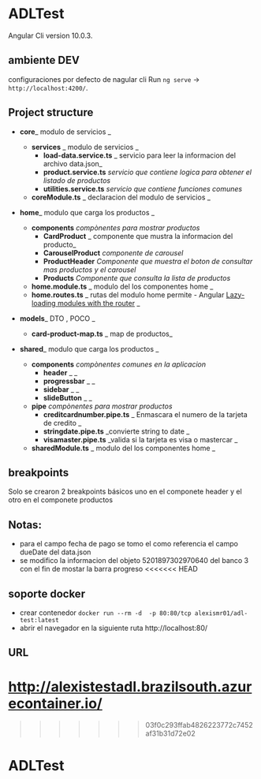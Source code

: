 # ADLTest

 Angular Cli  version 10.0.3.

## ambiente DEV
 configuraciones por defecto de nagular cli 
  Run `ng serve`  -> `http://localhost:4200/`.

## <a name="1"></a>Project structure
- **core**_ modulo de servicios _
	- **services** _ modulo de servicios  _
       - **load-data.service.ts** _ servicio para leer la informacion del archivo data.json_
        - **product.service.ts** _servicio que contiene logica para obtener el listado de productos_
        - **utilities.service.ts** _servicio que contiene funciones comunes_
    - **coreModule.ts** _ declaracion del modulo de servicios _
    
- **home**_ modulo que carga los productos _
	- **components** _compònentes para mostrar productos_	
       - **CardProduct** _ componente que mustra la informacion del producto_
        - **CarouselProduct** _componente de carousel_
        - **ProductHeader** _Componente que muestra el boton  de consultar mas productos y el carousel_
        - **Products** _Componente que consulta la lista de productos_
   - **home.module.ts** _ modulo del  los componentes home _
   - **home.routes.ts** _ rutas del modulo home permite - Angular [Lazy-loading modules with the router](https://angular.io/guide/ngmodule#lazy-loading-modules-with-the-router) _

- **models**_ DTO , POCO _
	- **card-product-map.ts** _ map de productos_	
  
- **shared**_ modulo que carga los productos _
	- **components** _compònentes comunes en la aplicacion_	
       - **header** _ _
        - **progressbar** _ _
        - **sidebar** _ _
        - **slideButton** _ _
 	- **pipe** _compònentes para mostrar productos_	
       - **creditcardnumber.pipe.ts** _ Enmascara el numero de la tarjeta de credito _
        - **stringdate.pipe.ts** _convierte string to date _
        - **visamaster.pipe.ts** _valida si la tarjeta es visa o mastercar _
   - **sharedModule.ts** _ modulo del  los componentes home _


## breakpoints

Solo se crearon 2 breakpoints  básicos uno en el componete header y el otro en el componete productos


## Notas:

  - para el campo fecha de pago se tomo  el como referencia el campo dueDate del data.json
  - se modifico la informacion del objeto 5201897302970640 del banco 3 con el fin de mostar la barra progreso 
<<<<<<< HEAD

## soporte docker 
  - crear contenedor
`docker run --rm -d  -p 80:80/tcp alexismr01/adl-test:latest`
 - abrir el navegador en la siguiente ruta  http://localhost:80/ 
  

## URL 

http://alexistestadl.brazilsouth.azurecontainer.io/
=======
  
  

>>>>>>> 03f0c293ffab4826223772c7452af31b31d72e02
# ADLTest
